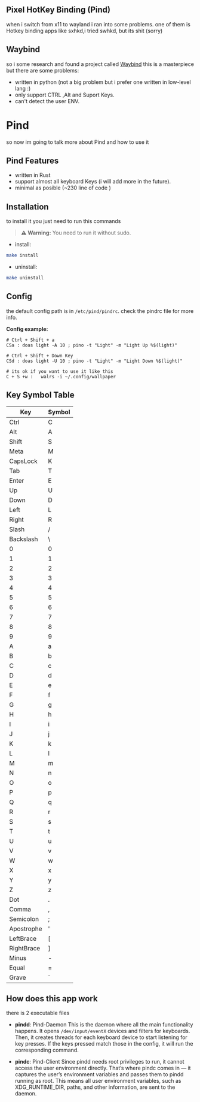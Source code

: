 ## Pixel HotKey Binding (Pind)
when i switch from x11 to wayland i ran into some problems. one of them is Hotkey binding apps like sxhkd,i tried swhkd, but its shit (sorry) 

## Waybind
so i some research and found a project called [Waybind](https://github.com/postman721/Waybind/issues)
this is a masterpiece but there are some problems:
- written in python (not a big problem but i prefer one written in low-level lang :)
- only support CTRL ,Alt and Suport Keys.
- can't detect the user ENV.


# Pind 
so now im going to talk more about Pind and how to use it

## Pind Features 
- written in Rust 
- support almost all keyboard Keys (i will add more in the future).
- minimal as posible (~230 line of code )

## Installation
to install it you just need to run this commands
> **⚠️ Warning:** You need to run it without sudo.

- install:
```bash
make install
```

- uninstall:
```bash
make uninstall
```

## Config
the default config path is in ```/etc/pind/pindrc```.
check the pindrc file for more info.

**Config example:**
```
# Ctrl + Shift + a
CSa : doas light -A 10 ; pino -t "Light" -m "Light Up %$(light)"

# Ctrl + Shift + Down Key
CSd : doas light -U 10 ; pino -t "Light" -m "Light Down %$(light)"

# its ok if you want to use it like this
C + S +w :   walrs -i ~/.config/wallpaper

```

## Key Symbol Table

| **Key**    | **Symbol** |
|------------|------------|
| Ctrl       | C          |
| Alt        | A          |
| Shift      | S          |
| Meta       | M          |
| CapsLock   | K          |
| Tab        | T          |
| Enter      | E          |
| Up         | U          |
| Down       | D          |
| Left       | L          |
| Right      | R          |
| Slash      | /          |
| Backslash  | \          |
| 0          | 0          |
| 1          | 1          |
| 2          | 2          |
| 3          | 3          |
| 4          | 4          |
| 5          | 5          |
| 6          | 6          |
| 7          | 7          |
| 8          | 8          |
| 9          | 9          |
| A          | a          |
| B          | b          |
| C          | c          |
| D          | d          |
| E          | e          |
| F          | f          |
| G          | g          |
| H          | h          |
| I          | i          |
| J          | j          |
| K          | k          |
| L          | l          |
| M          | m          |
| N          | n          |
| O          | o          |
| P          | p          |
| Q          | q          |
| R          | r          |
| S          | s          |
| T          | t          |
| U          | u          |
| V          | v          |
| W          | w          |
| X          | x          |
| Y          | y          |
| Z          | z          |
| Dot        | .          |
| Comma      | ,          |
| Semicolon  | ;          |
| Apostrophe | '          |
| LeftBrace  | [          |
| RightBrace | ]          |
| Minus      | -          |
| Equal      | =          |
| Grave      | `          |


## How does this app work 
there is 2 executable files 
- **pindd**: Pind-Daemon
This is the daemon where all the main functionality happens.
It opens ```/dev/input/eventX``` devices and filters for keyboards.
Then, it creates threads for each keyboard device to start listening for key presses. If the keys pressed match those in the config, it will run the corresponding command.

- **pindc**: Pind-Client
Since pindd needs root privileges to run, it cannot access the user environment directly.
That’s where pindc comes in — it captures the user’s environment variables and passes them to pindd running as root.
This means all user environment variables, such as XDG_RUNTIME_DIR, paths, and other information, are sent to the daemon.
